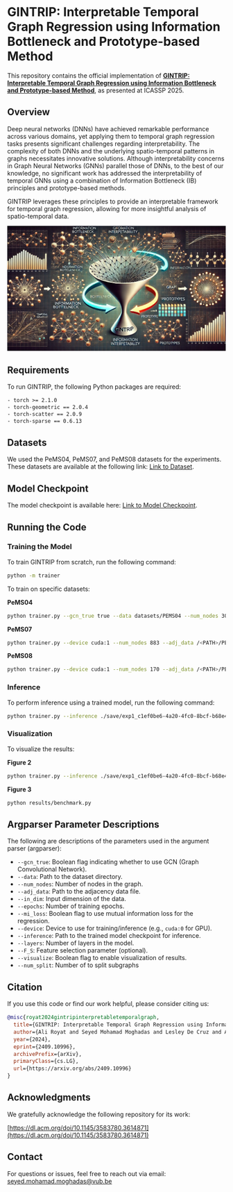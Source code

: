 # GINTRIP: Interpretable Temporal Graph Regression using Information Bottleneck and Prototype-based Method

This repository contains the official implementation of [**GINTRIP: Interpretable Temporal Graph Regression using Information Bottleneck and Prototype-based Method**](https://arxiv.org/abs/2409.10996v1), as presented at ICASSP 2025.

## Overview

Deep neural networks (DNNs) have achieved remarkable performance across various domains, yet applying them to temporal graph regression tasks presents significant challenges regarding interpretability. The complexity of both DNNs and the underlying spatio-temporal patterns in graphs necessitates innovative solutions. Although interpretability concerns in Graph Neural Networks (GNNs) parallel those of DNNs, to the best of our knowledge, no significant work has addressed the interpretability of temporal GNNs using a combination of Information Bottleneck (IB) principles and prototype-based methods.

GINTRIP leverages these principles to provide an interpretable framework for temporal graph regression, allowing for more insightful analysis of spatio-temporal data.

![Model Architecture](./img.png)

## Requirements

To run GINTRIP, the following Python packages are required:

```
- torch >= 2.1.0
- torch-geometric == 2.0.4
- torch-scatter == 2.0.9
- torch-sparse == 0.6.13
```

## Datasets

We used the PeMS04, PeMS07, and PeMS08 datasets for the experiments. These datasets are available at the following link: [Link to Dataset](https://vub-my.sharepoint.com/:u:/g/personal/seyed_mohamad_moghadas_vub_be/EYCkNe_FhbNNngbW2V9rbvkBx2XR25wJxydyCmq_EU3nPA?e=axhsx9).

## Model Checkpoint

The model checkpoint is available here: [Link to Model Checkpoint](https://vub-my.sharepoint.com/:u:/g/personal/seyed_mohamad_moghadas_vub_be/EYTDdg507DNCg-pLWbjG3EEBeUo3FPZEI11TNIcr3Qvf4A?e=koIqqF).

## Running the Code

### Training the Model

To train GINTRIP from scratch, run the following command:

```bash
python -m trainer
```

To train on specific datasets:

**PeMS04**

```bash
python trainer.py --gcn_true true --data datasets/PEMS04 --num_nodes 307 --adj_data /<PATH>/PEMS04/PEMS04.csv --in_dim 1 --epochs 500 --mi_loss true
```

**PeMS07**

```bash
python trainer.py --device cuda:1 --num_nodes 883 --adj_data /<PATH>/PEMS07.csv --data /<PATH>/PEMS07.npz
```

**PeMS08**

```bash
python trainer.py --device cuda:1 --num_nodes 170 --adj_data /<PATH>/PEMS08.csv --data /<PATH>/PEMS08.npz
```

### Inference

To perform inference using a trained model, run the following command:

```bash
python trainer.py --inference ./save/exp1_c1ef0be6-4a20-4fc0-8bcf-b68e42adc990.pth --layers 9 --F_S None
```

### Visualization

To visualize the results:

**Figure 2**

```bash
python trainer.py --inference ./save/exp1_c1ef0be6-4a20-4fc0-8bcf-b68e42adc990.pth --visualize True --layers 9 --F_S None
```

**Figure 3**

```bash
python results/benchmark.py
```

## Argparser Parameter Descriptions

The following are descriptions of the parameters used in the argument parser (argparser):

- `--gcn_true`: Boolean flag indicating whether to use GCN (Graph Convolutional Network).
- `--data`: Path to the dataset directory.
- `--num_nodes`: Number of nodes in the graph.
- `--adj_data`: Path to the adjacency data file.
- `--in_dim`: Input dimension of the data.
- `--epochs`: Number of training epochs.
- `--mi_loss`: Boolean flag to use mutual information loss for the regression.
- `--device`: Device to use for training/inference (e.g., `cuda:0` for GPU).
- `--inference`: Path to the trained model checkpoint for inference.
- `--layers`: Number of layers in the model.
- `--F_S`: Feature selection parameter (optional).
- `--visualize`: Boolean flag to enable visualization of results.
- `--num_split`: Number of to split subgraphs

## Citation

If you use this code or find our work helpful, please consider citing us:

```bibtex
@misc{royat2024gintripinterpretabletemporalgraph,
  title={GINTRIP: Interpretable Temporal Graph Regression using Information Bottleneck and Prototype-based Method},
  author={Ali Royat and Seyed Mohamad Moghadas and Lesley De Cruz and Adrian Munteanu},
  year={2024},
  eprint={2409.10996},
  archivePrefix={arXiv},
  primaryClass={cs.LG},
  url={https://arxiv.org/abs/2409.10996}
}
```

## Acknowledgments

We gratefully acknowledge the following repository for its work:

[https://dl.acm.org/doi/10.1145/3583780.3614871](https://dl.acm.org/doi/10.1145/3583780.3614871)

## Contact

For questions or issues, feel free to reach out via email: [seyed.mohamad.moghadas@vub.be](mailto:seyed.mohamad.moghadas@vub.be)
